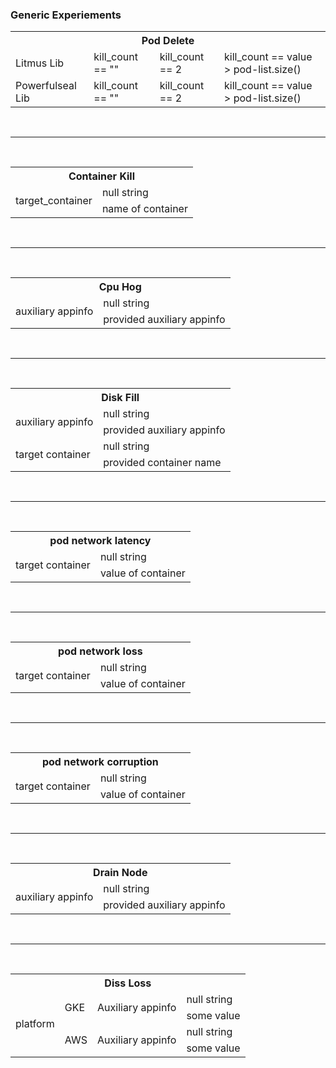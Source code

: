 ### Generic Experiements



<table> 
    <tr> <th colspan=4>   Pod Delete  </th> </tr>
    <tr > <td> Litmus Lib  </td> 
        <td> kill_count == "" </td> 
         <td> kill_count == 2 </td>
         <td> kill_count == value > pod-list.size() </td>
    </tr> 
    <tr > <td> Powerfulseal Lib  </td> 
        <td> kill_count == "" </td> 
         <td> kill_count == 2 </td>
         <td> kill_count == value > pod-list.size() </td>
    </tr> 
    </table>
         
 <br> <hr> <br>  
 
  <table> 
    <tr> <th colspan=2>   Container Kill  </th> </tr>
    <tr > <td rowspan=2> target_container  </td> 
        <td> null string </td>
    </tr>
    <tr> 
         <td> name of container </td>
    </tr>
         </table>
         
   <br> <hr> <br>  
 
  <table> 
    <tr> <th colspan=2> Cpu Hog  </th> </tr>
    <tr > <td rowspan=2> auxiliary appinfo </td> 
        <td> null string </td>
    </tr>
    <tr> 
         <td> provided auxiliary appinfo </td>
    </tr>
         </table>
         
 <br> <hr> <br>  
 
  <table> 
    <tr> <th colspan=2> Disk Fill </th> </tr>
    <tr > <td rowspan=2> auxiliary appinfo </td> 
        <td> null string </td>
    </tr>
    <tr> 
         <td> provided auxiliary appinfo </td>
    </tr>
    
    
  <tr > <td rowspan=2> target container </td> 
        <td> null string </td>
    </tr>
    <tr> 
         <td> provided container name</td>
    </tr>
         </table>
         
  <br> <hr> <br>  
 
  <table> 
    <tr> <th colspan=2> pod network latency </th> </tr>
    <tr > <td rowspan=2> target container </td> 
        <td> null string </td>
    </tr>
    <tr> 
         <td> value of container </td>
    </tr>
         </table>
         
  <br> <hr> <br>  
  
  <table> 
    <tr> <th colspan=2> pod network loss </th> </tr>
    <tr > <td rowspan=2> target container </td> 
        <td> null string </td>
    </tr>
    <tr> 
         <td> value of container </td>
    </tr>
         </table>
         
  <br> <hr> <br>  
 
  <table> 
    <tr> <th colspan=2> pod network corruption</th> </tr>
    <tr > <td rowspan=2> target container </td> 
        <td> null string </td>
    </tr>
    <tr> 
         <td> value of container </td>
    </tr>
         </table>
         
   <br> <hr> <br>  
 
  <table> 
    <tr> <th colspan=2> Drain Node  </th> </tr>
    <tr > <td rowspan=2> auxiliary appinfo </td> 
        <td> null string </td>
    </tr>
    <tr> 
         <td> provided auxiliary appinfo </td>
    </tr>
         </table>
         
   <br> <hr> <br>  
 
  <table> 
    <tr> <th colspan=4> Diss Loss  </th> </tr>
    <tr > <td rowspan=4> platform </td> 
        <td rowspan=2> GKE </td>
        <td rowspan=2> Auxiliary appinfo </td>
         <td >  null string </td>
    </tr>
    <tr>
         <td > some value </td>
    </tr>
    <tr> 
         <td rowspan=2> AWS </td>
        <td rowspan=2> Auxiliary appinfo </td>
        <td > null string</td>
    </tr>
         <tr>
         <td > some value </td>
    </tr>
    
   </table>
         
    
    
        
    
    
